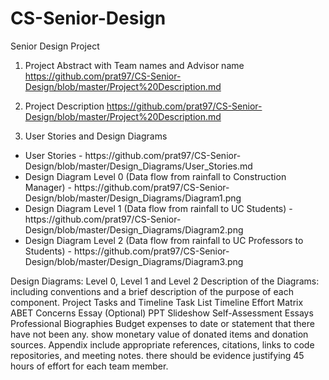 # CS-Senior-Design
Senior Design Project

1. Project Abstract with Team names and Advisor name
https://github.com/prat97/CS-Senior-Design/blob/master/Project%20Description.md

2. Project Description
https://github.com/prat97/CS-Senior-Design/blob/master/Project%20Description.md

3. User Stories and Design Diagrams
  <ul>
  <li>User Stories - https://github.com/prat97/CS-Senior-Design/blob/master/Design_Diagrams/User_Stories.md</li>
<li>Design Diagram Level 0 (Data flow from rainfall to Construction Manager) - https://github.com/prat97/CS-Senior-Design/blob/master/Design_Diagrams/Diagram1.png</li>
<li>Design Diagram Level 1 (Data flow from rainfall to UC Students) - https://github.com/prat97/CS-Senior-Design/blob/master/Design_Diagrams/Diagram2.png</li>
<li>Design Diagram Level 2 (Data flow from rainfall to UC Professors to Students) - https://github.com/prat97/CS-Senior-Design/blob/master/Design_Diagrams/Diagram3.png</li>
  </ul>
  
Design Diagrams: Level 0, Level 1 and Level 2 
Description of the Diagrams: including conventions and a brief description of the purpose of each component.
Project Tasks and Timeline
Task List
Timeline
Effort Matrix
ABET Concerns Essay (Optional)
PPT Slideshow
Self-Assessment Essays
Professional Biographies
Budget
expenses to date or statement that there have not been any.
show monetary value of donated items and donation sources.
Appendix
include appropriate references, citations, links to code repositories, and meeting notes.
there should be evidence justifying 45 hours of effort for each team member.
